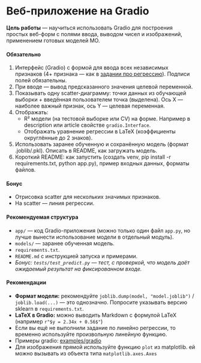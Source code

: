 # Веб-приложение на Gradio

**Цель работы** — научиться использовать Gradio для построения простых веб-форм с полями ввода, выводом чисел и изображений, применением готовых моделей МО.



#### Обязательно

1. Интерфейс (Gradio) с формой для ввода всех независимых признаков (4+ признака — как в [задании про регрессию]((https://github.com/ivtipm/ML/blob/main/plans/AI_intro_2025/2025_ML_intro.md#%D0%BB%D0%B8%D0%BD%D0%B5%D0%B9%D0%BD%D0%B0%D1%8F-%D1%80%D0%B5%D0%B3%D1%80%D0%B5%D1%81%D1%81%D0%B8%D1%8F))). Подписи полей обязательны.
2. При вводе — вывод предсказанного значения целевой переменной.
3. Показывать одну scatter-диаграмму: точки данных из обучающей выборки + введённая пользователем точка (выделена). Ось X — наиболее важный признак, ось Y — целевая переменная.
4. Отображать:
    * R² модели (на тестовой выборке или CV) на форме. Например в description или article свойстве `gradio.Interface`.
    * Отображать уравнение регрессии в LaTeX (коэффициенты округлённые до 2 знаков).
5. Использовать заранее обученную и сохранённую модель (формат .joblib/.pkl). Описать в README, как загружать модель.
6. Короткий README: как запустить (создать venv, pip install -r requirements.txt, python app.py), пример входных данных, форматы файлов.

#### Бонус
* Отрисовка scatter для нескольких значимых признаков.
* На scatter — линия регрессии.


#### Рекомендуемая структура
* `app/` — код Gradio-приложения (можно только один файл `app.py`, но лучше вынести использование модели в отдельный модуль).
* `models/` — заранее обученная модель.
* `requirements.txt`.
* `README.md` с инструкцией запуска и примерами.
* *Бонус: `tests/test_predict.py` — тест, с проверкой, что модель даёт ожидаемый результат на фиксированном входе.*


#### Рекомендации
* **Формат модели:** рекомендуйте `joblib.dump(model, "model.joblib")` / `joblib.load(...)` — это однозначно. Попросите указывать версию sklearn в `requirements.txt`.
* **LaTeX в Gradio:** можно выводить Markdown с формулой LaTeX (например `r"$y = 2.34x + 0.56$"`)
* Если вы ещё не выполнили задание по линейно регрессии, то временно используйте произвольную линейную функцию.
* Примеры gradio: [examples/gradio](../../../examples/gradio/)
* Для изображения прямой используйте функцию `plot` из matplotlib. ей можно вызывать из объекта типа `matplotlib.axes.Axes`